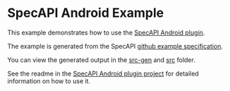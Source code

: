 SpecAPI Android Example
====================
This example demonstrates how to use the [SpecAPI Android plugin](../../plugins/org.specapi.plugins.android).

The example is generated from the SpecAPI [github example specification](../../specs/github/github.specapi).

You can view the generated output in the [src-gen](src-gen/) and [src](src/) folder.

See the readme in the [SpecAPI Android plugin project](../../plugins/org.specapi.plugins.android) for detailed information on how
to use it.